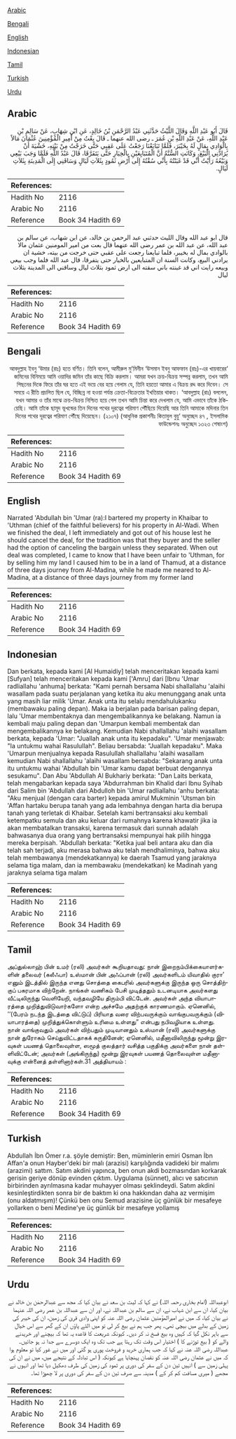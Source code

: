 [Arabic](#arabic)

[Bengali](#bengali)

[English](#english)

[Indonesian](#indonesian)

[Tamil](#tamil)

[Turkish](#turkish)

[Urdu](#urdu)

## Arabic


<div dir="rtl" lang="ar" style={{fontSize:'larger',backgroundColor:'#f8f9fa',padding:20}}>
قَالَ أَبُو عَبْدِ اللَّهِ وَقَالَ اللَّيْثُ حَدَّثَنِي عَبْدُ الرَّحْمَنِ بْنُ خَالِدٍ، عَنِ ابْنِ شِهَابٍ، عَنْ سَالِمِ بْنِ عَبْدِ اللَّهِ، عَنْ عَبْدِ اللَّهِ بْنِ عُمَرَ ـ رضى الله عنهما ـ قَالَ بِعْتُ مِنْ أَمِيرِ الْمُؤْمِنِينَ عُثْمَانَ مَالاً بِالْوَادِي بِمَالٍ لَهُ بِخَيْبَرَ، فَلَمَّا تَبَايَعْنَا رَجَعْتُ عَلَى عَقِبِي حَتَّى خَرَجْتُ مِنْ بَيْتِهِ، خَشْيَةَ أَنْ يُرَادَّنِي الْبَيْعَ، وَكَانَتِ السُّنَّةُ أَنَّ الْمُتَبَايِعَيْنِ بِالْخِيَارِ حَتَّى يَتَفَرَّقَا، قَالَ عَبْدُ اللَّهِ فَلَمَّا وَجَبَ بَيْعِي وَبَيْعُهُ رَأَيْتُ أَنِّي قَدْ غَبَنْتُهُ بِأَنِّي سُقْتُهُ إِلَى أَرْضِ ثَمُودٍ بِثَلاَثِ لَيَالٍ وَسَاقَنِي إِلَى الْمَدِينَةِ بِثَلاَثِ لَيَالٍ‏.‏
</div>
<div style={{backgroundColor:'#f8f9fa',padding:20, marginBottom: 10}}><table> <thead> <tr> <th>References:</th> <th></th> </tr> </thead> <tbody><tr><td>Hadith No</td><td>2116</td></tr><tr><td>Arabic No</td><td>2116</td></tr><tr><td>Reference</td><td>Book 34 Hadith 69</td></tr></tbody></table></div>


<div dir="rtl" lang="ar" style={{fontSize:'larger',backgroundColor:'#f8f9fa',padding:20}}>
قال ابو عبد الله وقال الليث حدثني عبد الرحمن بن خالد، عن ابن شهاب، عن سالم بن عبد الله، عن عبد الله بن عمر رضى الله عنهما قال بعت من امير المومنين عثمان مالا بالوادي بمال له بخيبر، فلما تبايعنا رجعت على عقبي حتى خرجت من بيته، خشية ان يرادني البيع، وكانت السنة ان المتبايعين بالخيار حتى يتفرقا، قال عبد الله فلما وجب بيعي وبيعه رايت اني قد غبنته باني سقته الى ارض ثمود بثلاث ليال وساقني الى المدينة بثلاث ليال
</div>
<div style={{backgroundColor:'#f8f9fa',padding:20, marginBottom: 10}}><table> <thead> <tr> <th>References:</th> <th></th> </tr> </thead> <tbody><tr><td>Hadith No</td><td>2116</td></tr><tr><td>Arabic No</td><td>2116</td></tr><tr><td>Reference</td><td>Book 34 Hadith 69</td></tr></tbody></table></div>

## Bengali


<div dir="rtl" lang="bn" style={{fontSize:'larger',backgroundColor:'#f8f9fa',padding:20}}>
‘আবদুল্লাহ ইবনু ‘উমার (রাঃ) হতে বর্ণিত। তিনি বলেন, আমীরুল মু’মিনীন ‘উসমান ইবনু আফফান (রাঃ)-এর খায়বারের জমিনের বিনিময়ে আমি ওয়াদির জমিন তাঁর কাছে বিক্রি করলাম। আমরা যখন ক্রয়-বিক্রয় সম্পন্ন করলাম, তখন আমি পিছনের দিকে ফিরে তাঁর ঘর হতে এই ভয়ে বের হয়ে গেলাম যে, তিনি হয়তো আমার এ বিক্রয় রদ্দ করে দিবেন। সে সময়ে এ রীতি প্রচলিত ছিল যে, বিচ্ছিন্ন না হওয়া পর্যন্ত ক্রেতা-বিক্রেতার ইখতিয়ার থাকত। ‘আবদুল্লাহ (রাঃ) বললেন, যখন আমার ও তাঁর মাঝে ক্রয়-বিক্রয় নিশ্চিত হয়ে গেল তখন আমি চিন্তা করে দেখলাম যে, আমি এভাবে তাঁকে ঠকিয়েছি। আমি তাঁকে ছামূদ ভূখন্ডের তিন দিনের পথের দূরত্বের পরিমাণ পৌঁছিয়ে দিয়েছি আর তিনি আমাকে মদিনার তিন দিনের পথের দূরত্বের পরিমাণ পৌঁছে দিয়েছেন। (২১০৭) (আধুনিক প্রকাশনীঃ কিতাবুল বুয়ু‘ অনুচ্ছেদ ৪৭ , ইসলামিক ফাউন্ডেশনঃ অনুচ্ছেদ ১৩২৩ শেষাংশ)
</div>
<div style={{backgroundColor:'#f8f9fa',padding:20, marginBottom: 10}}><table> <thead> <tr> <th>References:</th> <th></th> </tr> </thead> <tbody><tr><td>Hadith No</td><td>2116</td></tr><tr><td>Arabic No</td><td>2116</td></tr><tr><td>Reference</td><td>Book 34 Hadith 69</td></tr></tbody></table></div>

## English


<div dir="ltr" lang="en" style={{fontSize:'larger',backgroundColor:'#f8f9fa',padding:20}}>
Narrated 'Abdullah bin 'Umar (ra):I bartered my property in Khaibar to 'Uthman (chief of the faithful believers) for his property in Al-Wadi. When we finished the deal, I left immediately and got out of his house lest he should cancel the deal, for the tradition was that they buyer and the seller had the option of canceling the bargain unless they separated. When out deal was completed, I came to know that I have been unfair to 'Uthman, for by selling him my land I caused him to be in a land of Thamud, at a distance of three days journey from Al-Madina, while he made me neared to Al-Madina, at a distance of three days journey from my former land
</div>
<div style={{backgroundColor:'#f8f9fa',padding:20, marginBottom: 10}}><table> <thead> <tr> <th>References:</th> <th></th> </tr> </thead> <tbody><tr><td>Hadith No</td><td>2116</td></tr><tr><td>Arabic No</td><td>2116</td></tr><tr><td>Reference</td><td>Book 34 Hadith 69</td></tr></tbody></table></div>

## Indonesian


<div dir="ltr" lang="id" style={{fontSize:'larger',backgroundColor:'#f8f9fa',padding:20}}>
Dan berkata, kepada kami [Al Humaidiy] telah menceritakan kepada kami [Sufyan] telah menceritakan kepada kami ['Amru] dari [Ibnu 'Umar radliallahu 'anhuma] berkata: "Kami pernah bersama Nabi shallallahu 'alaihi wasallam pada suatu perjalanan yang ketika itu aku menunggang anak unta yang masih liar milik 'Umar. Anak unta itu selalu mendahulukanku (membawaku paling depan). Maka ia berjalan pada barisan paling depan, lalu 'Umar membentaknya dan mengembalikannya ke belakang. Namun ia kembali maju paling depan dan 'Umarpun kembali membentak dan mengembalikannya ke belakang. Kemudian Nabi shallallahu 'alaihi wasallam berkata, kepada 'Umar: "Juallah anak unta itu kepadaku". 'Umar menjawab: "Ia untukmu wahai Rasulullah". Beliau bersabda: "Juallah kepadaku". Maka 'Umarpun menjualnya kepada Rasulullah shallallahu 'alaihi wasallam kemudian Nabi shallallahu 'alaihi wasallam bersabda: "Sekarang anak unta itu untukmu wahai 'Abdullah bin 'Umar kamu dapat berbuat dengannya sesukamu". Dan Abu 'Abdullah Al Bukhariy berkata: "Dan Laits berkata, telah mengabarkan kepada saya 'Abdurrahman bin Khalid dari Ibnu Syihab dari Salim bin 'Abdullah dari Abdulloh bin 'Umar radliallahu 'anhu berkata: "Aku menjual (dengan cara barter) kepada amirul Mukminin 'Utsman bin 'Affan hartaku berupa tanah yang ada lembahnya dengan harta dia berupa tanah yang terletak di Khaibar. Setelah kami bertransaksi aku kembali ketempatku semula dan aku keluar dari rumahnya karena khawatir jika ia akan membatalkan transaksi, karena termasuk dari sunnah adalah bahwasanya dua orang yang bertransaksi mempunyai hak pilih hingga mereka berpisah. 'Abdullah berkata: "Ketika jual beli antara aku dan dia telah sah terjadi, aku merasa bahwa aku telah mendhaliminya, bahwa aku telah membawanya (mendekatkannya) ke daerah Tsamud yang jaraknya selama tiga malam, dan ia membawaku (mendekatkan) ke Madinah yang jaraknya selama tiga malam
</div>
<div style={{backgroundColor:'#f8f9fa',padding:20, marginBottom: 10}}><table> <thead> <tr> <th>References:</th> <th></th> </tr> </thead> <tbody><tr><td>Hadith No</td><td>2116</td></tr><tr><td>Arabic No</td><td>2116</td></tr><tr><td>Reference</td><td>Book 34 Hadith 69</td></tr></tbody></table></div>

## Tamil


<div dir="ltr" lang="ta" style={{fontSize:'larger',backgroundColor:'#f8f9fa',padding:20}}>
அப்துல்லாஹ் பின் உமர் (ரலி) அவர்கள் கூறியதாவது: நான் இறைநம்பிக்கையாளர்களின் தலைவர் (கலீஃபா) உஸ்மான் பின் அஃப்பான் (ரலி) அவர்களிடம் யிவாதில் குரா’ எனும் இடத்தில் இருந்த எனது சொத்தை கைபரில் அவர்களுக்கு இருந்த ஒரு சொத்திற்குப் பகரமாக விற்றேன். நாங்கள் வணிகம் பேசி முடித்ததும் உடனடியாக அவர்களது வீட்டிலிருந்து வெளியேறி, வந்தவழியே திரும்பி விட்டேன். அவர்கள் அந்த வியாபாரத்தை முறித்துவிடுவார்களோ என்ற அச்சமே அதற்குக் காரணமாகும். ஏனெனில், ‘‘(பேரம் நடந்த இடத்தை விட்டுப்) பிரியாத வரை விற்பவருக்கும் வாங்குபவருக்கும் (வியாபாரத்தை) முறித்துக்கொள்ளும் உரிமை உள்ளது” என்பது நபிவழியாக உள்ளது. நான் வாங்குவதும் அவர்கள் விற்பதும் முடிவானதும் உஸ்மான் (ரலி) அவர்களுக்கு நான் துரோகம் செய்துவிட்டதாகக் கருதினேன்; ஏனெனில், மதீனாவிலிருந்து மூன்று இரவுகள் பயணத் தொலைவுள்ள, ஸமூத் குலத்தார் வசித்த பகுதிக்கு அவர்களை நான் தள்ளிவிட்டேன்; அவர்கள் (அங்கிருந்து) மூன்று இரவுகள் பயணத் தொலைவுள்ள மதீனாவுக்கு என்னைத் தள்ளினார்கள்.31 அத்தியாயம் :
</div>
<div style={{backgroundColor:'#f8f9fa',padding:20, marginBottom: 10}}><table> <thead> <tr> <th>References:</th> <th></th> </tr> </thead> <tbody><tr><td>Hadith No</td><td>2116</td></tr><tr><td>Arabic No</td><td>2116</td></tr><tr><td>Reference</td><td>Book 34 Hadith 69</td></tr></tbody></table></div>

## Turkish


<div dir="ltr" lang="tr" style={{fontSize:'larger',backgroundColor:'#f8f9fa',padding:20}}>
Abdullah İbn Ömer r.a. şöyle demiştir: Ben, müminlerin emiri Osman İbn Affan'a onun Hayber'deki bir malı (arazisi) karşılığında vadideki bir malımı (arazimi) sattım. Satım akdini yapınca, ben onun akdi bozmasından korkarak gerisin geriye dönüp evinden çıktım. Uygulama (sünnet), alıcı ve satıcının birbirinden ayrılmasına kadar muhayyer olması şeklindeydi. Satım akdini kesinleştirdikten sonra bir de baktım ki ona hakkından daha az vermişim (onu aldatmışım)! Çünkü ben onu Semud arazisine üç günlük bir mesafeye yollarken o beni Medine'ye üç günlük bir mesafeye yollamış
</div>
<div style={{backgroundColor:'#f8f9fa',padding:20, marginBottom: 10}}><table> <thead> <tr> <th>References:</th> <th></th> </tr> </thead> <tbody><tr><td>Hadith No</td><td>2116</td></tr><tr><td>Arabic No</td><td>2116</td></tr><tr><td>Reference</td><td>Book 34 Hadith 69</td></tr></tbody></table></div>

## Urdu


<div dir="rtl" lang="ur" style={{fontSize:'larger',backgroundColor:'#f8f9fa',padding:20}}>
ابوعبداللہ (امام بخاری رحمہ اللہ) نے کہا کہ لیث بن سعد نے بیان کیا کہ مجھ سے عبدالرحمٰن بن خالد نے بیان کیا، ان سے ابن شہاب نے، ان سے سالم بن عبداللہ نے، اور ان سے عبداللہ بن عمر رضی اللہ عنہما نے بیان کیا، کہ میں نے امیرالمؤمنین عثمان رضی اللہ عنہ کو اپنی وادی قریٰ کی زمین، ان کی خیبر کی زمین کے بدلے میں بیچی تھی۔ پھر جب ہم نے بیع کر لی تو میں الٹے پاؤں ان کے گھر سے اس خیال سے باہر نکل گیا کہ کہیں وہ بیع فسخ نہ کر دیں۔ کیونکہ شریعت کا قاعدہ یہ تھا کہ بیچنے اور خریدنے والے کو ( بیع توڑنے کا ) اختیار اس وقت تک رہتا ہے جب تک وہ ایک دوسرے سے جدا نہ ہو جائیں۔ عبداللہ رضی اللہ عنہ نے کہا کہ جب ہماری خرید و فروخت پوری ہو گئی اور میں نے غور کیا تو معلوم ہوا کہ میں نے عثمان رضی اللہ عنہ کو نقصان پہنچایا ہے کیونکہ ( اس تبادلہ کے نتیجے میں، میں نے ان کی پہلی زمین سے ) انہیں تین دن کے سفر کی دوری پر ثمود کی زمین کی طرف دھکیل دیا تھا اور انہوں نے مجھے ( میری مسافت کم کر کے ) مدینہ سے صرف تین دن کے سفر کی دوری پر لا چھوڑا تھا۔
</div>
<div style={{backgroundColor:'#f8f9fa',padding:20, marginBottom: 10}}><table> <thead> <tr> <th>References:</th> <th></th> </tr> </thead> <tbody><tr><td>Hadith No</td><td>2116</td></tr><tr><td>Arabic No</td><td>2116</td></tr><tr><td>Reference</td><td>Book 34 Hadith 69</td></tr></tbody></table></div>